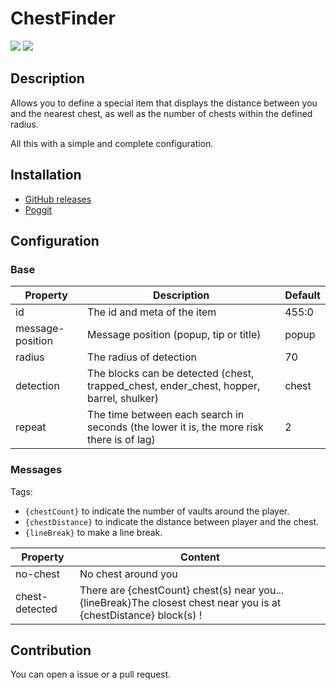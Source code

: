 # ChestFinder
[![](https://poggit.pmmp.io/shield.state/ChestFinder)](https://poggit.pmmp.io/p/ChestFinder)
[![](https://poggit.pmmp.io/shield.dl.total/ChestFinder)](https://poggit.pmmp.io/p/ChestFinder)

## Description
Allows you to define a special item that displays the distance between you and the nearest chest, as well as the number of chests within the defined radius.

All this with a simple and complete configuration.

## Installation
- [GitHub releases](https://github.com/Bluzzi/ChestFinder/releases)
- [Poggit](https://poggit.pmmp.io/p/ChestFinder)

## Configuration
### Base
| Property         | Description                                                                              | Default |
| ---------------- | ---------------------------------------------------------------------------------------- | ------- |
| id               | The id and meta of the item                                                              | 455:0   |
| message-position | Message position (popup, tip or title)                                                   | popup   |
| radius           | The radius of detection                                                                  | 70      |
| detection        | The blocks can be detected (chest, trapped_chest, ender_chest, hopper, barrel, shulker)  | chest   |
| repeat           | The time between each search in seconds (the lower it is, the more risk there is of lag) | 2       |

### Messages
Tags:
- ``{chestCount}`` to indicate the number of vaults around the player.
- ``{chestDistance}`` to indicate the distance between player and the chest.
- ``{lineBreak}`` to make a line break.
 
| Property       | Content                                                                                                           |
| -------------- | ----------------------------------------------------------------------------------------------------------------- |
| no-chest       | No chest around you                                                                                               |
| chest-detected | There are {chestCount} chest(s) near you...{lineBreak}The closest chest near you is at {chestDistance} block(s) ! |

## Contribution
You can open a issue or a pull request.